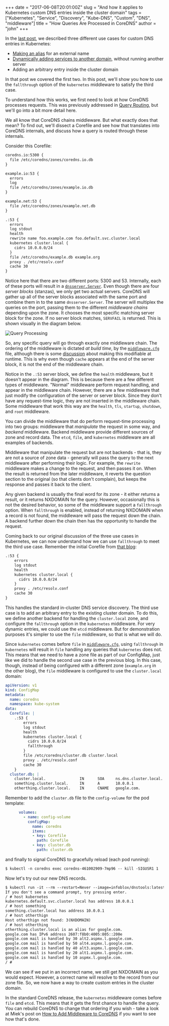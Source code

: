 +++
date = "2017-06-08T20:01:00Z"
slug = "And how it applies to Kubernetes custom DNS entries inside the cluster domain"
tags = ["Kubernetes", "Service", "Discovery", "Kube-DNS", "Custom", "DNS", "middleware"]
title = "How Queries Are Processed in CoreDNS"
author = "john"
+++

In the [last post](https://blog.coredns.io/2017/05/08/custom-dns-entries-for-kubernetes/), we described three different use
cases for custom DNS entries in Kubernetes:

* [Making an alias](https://github.com/kubernetes/kubernetes/issues/39792) for an external name
* [Dynamically adding services to another domain](https://github.com/kubernetes/dns/issues/55), without running another server
* Adding an arbitrary entry inside the cluster domain

In that post we covered the first two. In this post, we'll show you how to use the `fallthrough` option of the `kubernetes`
middleware to satisfy the third case.

To understand how this works, we first need to look at how CoreDNS processes requests. This was previously
addressed in [Query Routing](https://blog.coredns.io/2016/10/13/query-routing/), but we'll go into a bit
more detail here.

We all know that CoreDNS chains middleware. But what exactly does that mean? To find out, we'll dissect a
Corefile and see how that translates into CoreDNS internals, and discuss how a query
is routed through these internals.

Consider this Corefile:

~~~ txt
coredns.io:5300 {
  file /etc/coredns/zones/coredns.io.db
}

example.io:53 {
  errors
  log
  file /etc/coredns/zones/example.io.db
}

example.net:53 {
  file /etc/coredns/zones/example.net.db
}

.:53 {
  errors
  log stdout
  health
  rewrite name foo.example.com foo.default.svc.cluster.local
  kubernetes cluster.local {
    cidrs 10.0.0.0/24
  }
  file /etc/coredns/example.db example.org
  proxy . /etc/resolv.conf
  cache 30
}
~~~

Notice here that there are two different ports: 5300 and 53. Internally, each of these ports will
result in a [`dnsserver.Server`](https://github.com/coredns/coredns/blob/master/core/dnsserver/server.go).
Even though there are four _server blocks_ (stanzas), we only get two actual servers. CoreDNS will gather up all of the
server blocks associated with the same port and combine them in to the same `dnsserver.Server`. The server will
multiplex the queries on the port, passing them to the different _middleware chains_ depending upon the zone. It chooses
the most specific matching server block for the zone. If no server block matches, `SERVFAIL` is returned. This is shown
visually in the diagram below.

![Query Processing](/images/query-processing.png)

So, any specific query will go through exactly one middleware chain. The ordering of the middleware is dictated
*at build time*, by the [`middleware.cfg`](https://github.com/coredns/coredns/blob/master/middleware.cfg) file,
although there is some [discussion](https://github.com/coredns/coredns/issues/632) about making this modifiable
at runtime. This is why even though `cache` appears at the end of the server block, it is not the end of the
middleware chain.

Notice in the `.:53` server block, we define the `health` middleware, but it doesn't appear in the diagram. This is
because there are a few different types of middleware. "Normal" middleware perform request handling, and appear in the
middleware chain. However, there are a few middleware that just modify the configuration of the server or server block.
Since they don't have any request-time logic, they are not inserted in the middleware chain. Some middleware that work
this way are the `health`, `tls`, `startup`, `shutdown`, and `root` middleware.

You can divide the middleware that do perform request-time processing into two groups: middleware that
_manipulate_ the request in some way, and _backend_ middleware. Backend middleware provide different sources
of zone and record data. The `etcd`, `file`, and `kubernetes` middleware are all examples of backends.

Middleware that manipulate the request but are not backends - that is, they are not a source of zone data - generally
will pass the query to the next middleware after performing their logic. For example, the `rewrite` middleware makes
a change to the request, and then passes it on. When the result is returned from the later middleware, it reverts the
question section to the original (so that clients don't complain), but keeps the response and passes it back to the client.

Any given backend is usually the final word for its zone - it either returns a result, or it returns NXDOMAIN for the
query. However, occasionally this is not the desired behavior, so some of the middleware support a `fallthrough` option.
When `fallthrough` is enabled, instead of returning NXDOMAIN when a record is not found, the middleware will pass the
request down the chain. A backend further down the chain then has the opportunity to handle the request.

Coming back to our original discussion of the three use cases in Kubernetes, we can now understand how we can use
`fallthrough` to meet the third use case. Remember the initial Corefile from [that blog](https://blog.coredns.io/2017/05/08/custom-dns-entries-for-kubernetes/):

~~~ txt
.:53 {
    errors
    log stdout
    health
    kubernetes cluster.local {
      cidrs 10.0.0.0/24
    }
    proxy . /etc/resolv.conf
    cache 30
}
~~~

This handles the standard in-cluster DNS service discovery. The third use case is to add an arbitrary entry to the existing
cluster domain. To do this, we define another backend for handling the `cluster.local` zone, and configure the `fallthrough`
option in the `kubernetes` middleware. For very dynamic entries, we could use the `etcd` middleware. But for demonstration
purposes it's simpler to use the `file` middleware, so that is what we will do.

Since `kubernetes` comes before `file` in [`middleware.cfg`](https://github.com/coredns/coredns/blob/master/middleware.cfg),
using `fallthrough` in `kubernetes` will result in `file` handling any queries that `kubernetes` does not. This means that we
need to have a zone file as part of our ConfigMap, just like we did to handle the second use case in the previous blog. In this case, though, instead of being configured with a different zone (`example.org` in the other blog), the `file` middleware is
configured to use the `cluster.local` domain:

~~~ yaml
apiVersion: v1
kind: ConfigMap
metadata:
  name: coredns
  namespace: kube-system
data:
  Corefile: |
    .:53 {
        errors
        log stdout
        health
        kubernetes cluster.local {
          cidrs 10.0.0.0/24
          fallthrough
        }
        file /etc/coredns/cluster.db cluster.local
        proxy . /etc/resolv.conf
        cache 30
    }
  cluster.db: |
    cluster.local.               IN      SOA     ns.dns.cluster.local. hostmaster.cluster.local. 2015082541 7200 3600 1209600 3600
    something.cluster.local.     IN      A       10.0.0.1
    otherthing.cluster.local.    IN      CNAME   google.com.
~~~

Remember to add the `cluster.db` file to the `config-volume` for the pod template:

~~~ yaml
      volumes:
        - name: config-volume
          configMap:
            name: coredns
            items:
            - key: Corefile
              path: Corefile
            - key: cluster.db
              path: cluster.db
~~~

and finally to signal CoreDNS to gracefully reload (each pod running):

~~~ txt
$ kubectl -n coredns exec coredns-461002909-7mp96 -- kill -SIGUSR1 1
~~~

Now let's try out our new DNS records.

~~~ txt
$ kubectl run -it --rm --restart=Never --image=infoblox/dnstools:latest dnstools
If you don't see a command prompt, try pressing enter.
/ # host kubernetes
kubernetes.default.svc.cluster.local has address 10.0.0.1
/ # host something
something.cluster.local has address 10.0.0.1
/ # host otherthign
Host otherthign not found: 3(NXDOMAIN)
/ # host otherthing
otherthing.cluster.local is an alias for google.com.
google.com has IPv6 address 2607:f8b0:4005:805::200e
google.com mail is handled by 30 alt2.aspmx.l.google.com.
google.com mail is handled by 50 alt4.aspmx.l.google.com.
google.com mail is handled by 40 alt3.aspmx.l.google.com.
google.com mail is handled by 20 alt1.aspmx.l.google.com.
google.com mail is handled by 10 aspmx.l.google.com.
/ #
~~~

We can see if we put in an incorrect name, we still get NXDOMAIN as you would expect. However, a correct name will
resolve to the record from our zone file. So, we now have a way to create custom entries in the cluster domain.

In the standard CoreDNS release, the `kubernetes` middleware comes before `file` and `etcd`. This means that it gets the
first chance to handle the query. You can rebuild CoreDNS to change that ordering if you wish - take a look at
Miek's post on [How to Add Middleware to CoreDNS](https://blog.coredns.io/2017/03/01/how-to-add-middleware-to-coredns/)
if you want to see how that's done.
